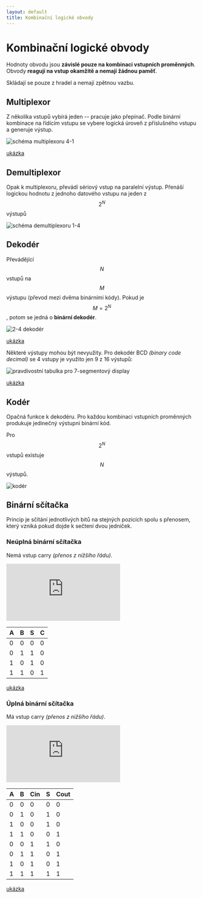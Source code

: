 ```yaml
---
layout: default
title: Kombinační logické obvody
---
```


# Kombinační logické obvody

Hodnoty obvodu jsou **závislé pouze na kombinaci vstupních proměnných**. Obvody **reagují na vstup okamžitě a nemají žádnou paměť**.

Skládají se pouze z hradel a nemají zpětnou vazbu.

## Multiplexor

Z několika vstupů vybírá jeden -- pracuje jako přepínač. Podle binární kombinace na řídícím vstupu se vybere logická úroveň z příslušného vstupu a generuje výstup.

![schéma multiplexoru 4-1](http://2.bp.blogspot.com/-4AEZQXmAwRg/T5WlE4nAsnI/AAAAAAAAACY/-r4JxnlcdrY/s1600/mux+4-1.gif)

[ukázka](http://www.falstad.com/circuit/e-mux3state.html)

## Demultiplexor

Opak k multiplexoru, převádí sériový vstup na paralelní výstup.
Přenáší logickou hodnotu z jednoho datového vstupu na jeden z $$ 2^N $$ výstupů

![schéma demultiplexoru 1-4](https://upload.wikimedia.org/wikipedia/commons/thumb/1/15/Demultiplexer_Example01.svg/500px-Demultiplexer_Example01.svg.png)

## Dekodér

Převádějící $$ N $$ vstupů na $$ M $$ výstupu (převod mezi dvěma binárními kódy). Pokud je $$ M = 2^N $$, potom se jedná o **binární dekodér**.

![2-4 dekodér](https://upload.wikimedia.org/wikipedia/commons/f/fc/Decoder_Example.svg)

[ukázka](http://www.falstad.com/circuit/e-decoder.html)

Některé výstupy mohou být nevyužity. Pro dekodér BCD *(binary code decimal)* se 4 vstupy je využito jen 9 z 16 výstupů:

![pravdivostní tabulka pro 7-segmentový display](http://www.mechatronics.colostate.edu/tables/6-11.jpg)

[ukázka](http://www.falstad.com/circuit/e-7segdecoder.html)

## Kodér

Opačná funkce k dekodéru. Pro každou kombinaci vstupních proměnných produkuje jedinečný výstupní binární kód.

Pro $$ 2^N $$ vstupů existuje $$ N $$ výstupů.

![kodér](http://www.electronics-tutorial.net/wp-content/uploads/2015/09/Encoder.png)

## Binární sčítačka

Princip je sčítání jednotlivých bitů na stejných pozicích spolu s přenosem, který vzniká pokud dojde k sečtení dvou jedniček.

### Neúplná binární sčítačka

Nemá vstup carry *(přenos z nižšího řádu)*.

![neúplná sčítačka](http://szz.g6.cz/lib/exe/fetch.php?cache=&media=temata:02-kombinacni_obvody:poloscitacka2.jpg)

| A | B | S | C |
| - | - | - | - |
| 0 | 0 | 0 | 0 |
| 0 | 1 | 1 | 0 |
| 1 | 0 | 1 | 0 |
| 1 | 1 | 0 | 1 |

[ukázka](http://www.falstad.com/circuit/e-halfadd.html)

### Úplná binární sčítačka

Má vstup carry  *(přenos z nižšího řádu)*.

![úplná sčítačka](http://szz.g6.cz/lib/exe/fetch.php?cache=&media=temata:02-kombinacni_obvody:scitacka2.jpg)

| A | B |Cin | S | Cout |
| - | - | -- | - | ---- |
| 0 | 0 | 0  | 0 | 0    |
| 0 | 1 | 0  | 1 | 0    |
| 1 | 0 | 0  | 1 | 0    |
| 1 | 1 | 0  | 0 | 1    |
| 0 | 0 | 1  | 1 | 0    |
| 0 | 1 | 1  | 0 | 1    |
| 1 | 0 | 1  | 0 | 1    |
| 1 | 1 | 1  | 1 | 1    |

[ukázka](http://www.falstad.com/circuit/e-fulladd.html)
